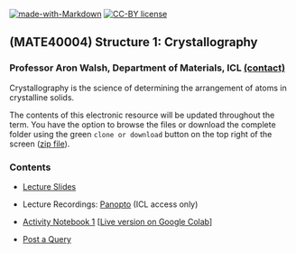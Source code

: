 [![made-with-Markdown](https://img.shields.io/badge/Made%20with-Markdown-1f425f.svg)](http://commonmark.org)
[![CC-BY license](https://img.shields.io/badge/License-CC--BY-blue.svg)](https://creativecommons.org/licenses/by/4.0)

## (MATE40004) Structure 1: Crystallography 

### Professor Aron Walsh, Department of Materials, ICL [(contact)](http://www.imperial.ac.uk/people/a.walsh)

Crystallography is the science of determining the arrangement of atoms in crystalline solids. 

The contents of this electronic resource will be updated throughout the term. You have the option to browse the files or download the complete folder using the green `clone or download` button on the top right of the screen ([zip file](https://github.com/aronwalsh/Crystallography/archive/master.zip)).

### Contents

* [Lecture Slides](./Slides)

* Lecture Recordings: [Panopto](https://imperial.cloud.panopto.eu/Panopto/Pages/Sessions/List.aspx?folderID=bcfb7400-1497-4f8e-a840-adbf00b8bc03) (ICL access only)

* [Activity Notebook 1](Notebook-Part1.ipynb) [[Live version on Google Colab](https://colab.research.google.com/github/aronwalsh/Crystallography/blob/master/Notebook-Part1.ipynb)]

* [Post a Query](https://github.com/aronwalsh/Crystallography/issues)
